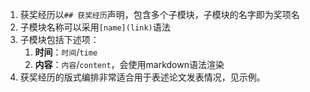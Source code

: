 1. 获奖经历以`## 获奖经历`声明，包含多个子模块，子模块的名字即为奖项名
2. 子模块名称可以采用`[name](link)`语法
3. 子模块包括下述项：
   1. **时间**：`时间`/`time`
   2. **内容**：`内容`/`content`，会使用markdown语法渲染
4. 获奖经历的版式编排非常适合用于表述论文发表情况，见示例。